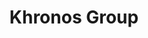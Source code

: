 ---
blog: https://khronos.org/blog/
codehost: https://github.com/KhronosGroup
logohandle: khronos
sort: khronos
title: Khronos Group
twitter: https://x.com/thekhronosgroup
website: https://www.khronos.org/
youtube: https://youtube.com/user/khronosgroup
---